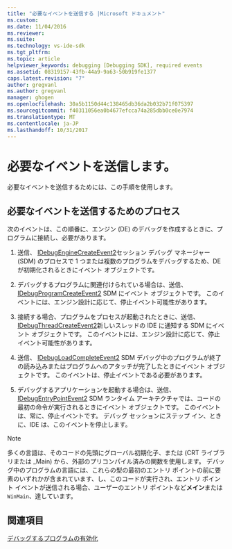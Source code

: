```yaml
---
title: "必要なイベントを送信する |Microsoft ドキュメント"
ms.custom: 
ms.date: 11/04/2016
ms.reviewer: 
ms.suite: 
ms.technology: vs-ide-sdk
ms.tgt_pltfrm: 
ms.topic: article
helpviewer_keywords: debugging [Debugging SDK], required events
ms.assetid: 08319157-43fb-44a9-9a63-50b919fe1377
caps.latest.revision: "7"
author: gregvanl
ms.author: gregvanl
manager: ghogen
ms.openlocfilehash: 30a5b1150d44c138465db36da2b032b71f075397
ms.sourcegitcommit: f40311056ea0b4677efcca74a285dbb0ce0e7974
ms.translationtype: MT
ms.contentlocale: ja-JP
ms.lasthandoff: 10/31/2017
---
```

# <a name="sending-the-required-events"></a>必要なイベントを送信します。
必要なイベントを送信するためには、この手順を使用します。  
  
## <a name="process-for-sending-required-events"></a>必要なイベントを送信するためのプロセス  
 次のイベントは、この順番に、エンジン (DE) のデバッグを作成するときに、プログラムに接続し、必要があります。  
  
1.  送信、 [IDebugEngineCreateEvent2](../../extensibility/debugger/reference/idebugenginecreateevent2.md)セッション デバッグ マネージャー (SDM) のプロセスで 1 つまたは複数のプログラムをデバッグするため、DE が初期化されるときにイベント オブジェクトです。  
  
2.  デバッグするプログラムに関連付けられている場合は、送信、 [IDebugProgramCreateEvent2](../../extensibility/debugger/reference/idebugprogramcreateevent2.md) SDM にイベント オブジェクトです。 このイベントには、エンジン設計に応じて、停止イベント可能性があります。  
  
3.  接続する場合、プログラムをプロセスが起動されたときに、送信、 [IDebugThreadCreateEvent2](../../extensibility/debugger/reference/idebugthreadcreateevent2.md)新しいスレッドの IDE に通知する SDM にイベント オブジェクトです。 このイベントには、エンジン設計に応じて、停止イベント可能性があります。  
  
4.  送信、 [IDebugLoadCompleteEvent2](../../extensibility/debugger/reference/idebugloadcompleteevent2.md) SDM デバッグ中のプログラムが終了の読み込みまたはプログラムへのアタッチが完了したときにイベント オブジェクトです。 このイベントは、停止イベントである必要があります。  
  
5.  デバッグするアプリケーションを起動する場合は、送信、 [IDebugEntryPointEvent2](../../extensibility/debugger/reference/idebugentrypointevent2.md) SDM ランタイム アーキテクチャでは、コードの最初の命令が実行されるときにイベント オブジェクトです。 このイベントは、常に、停止イベントです。 デバッグ セッションにステップ イン、ときに、IDE は、このイベントを停止します。  
  
> [!NOTE]
>  多くの言語は、そのコードの先頭にグローバル初期化子、または (CRT ライブラリまたは _Main) から、外部のプリコンパイル済みの関数を使用します。 デバッグ中のプログラムの言語には、これらの型の最初のエントリ ポイントの前に要素のいずれかが含まれています、し、このコードが実行され、エントリ ポイント イベントが送信される場合、ユーザーのエントリ ポイントなど**メイン**または`WinMain`、達しています。  
  
## <a name="see-also"></a>関連項目  
 [デバッグするプログラムの有効化](../../extensibility/debugger/enabling-a-program-to-be-debugged.md)